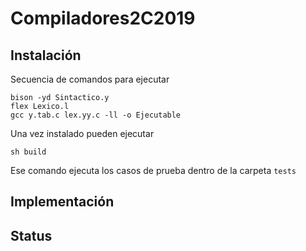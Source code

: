 # Compiladores2C2019

## Instalación

Secuencia de comandos para ejecutar

```shell
bison -yd Sintactico.y
flex Lexico.l
gcc y.tab.c lex.yy.c -ll -o Ejecutable
```

Una vez instalado pueden ejecutar

```shell
sh build
```

Ese comando ejecuta los casos de prueba dentro de la carpeta `tests`

## Implementación

## Status
